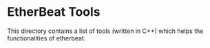 # EtherBeat Tools

This directory contains a list of tools (written in C++) which helps the functionalities of etherbeat.